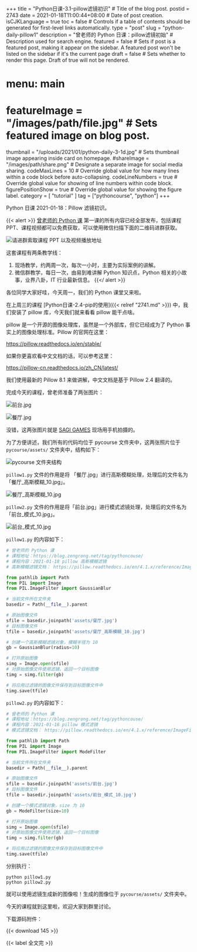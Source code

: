 +++
title = "Python日课-3.1-pillow滤镜初识" # Title of the blog post.
postid = 2743
date = 2021-01-18T11:00:44+08:00 # Date of post creation.
isCJKLanguage = true
toc = false # Controls if a table of contents should be generated for first-level links automatically.
type = "post"
slug = "python-daily-pillow1"
description = "曾老师的 Python 日课：pillow滤镜初始" # Description used for search engine.
featured = false # Sets if post is a featured post, making it appear on the sidebar. A featured post won't be listed on the sidebar if it's the current page
draft = false # Sets whether to render this page. Draft of true will not be rendered.
# menu: main
# featureImage = "/images/path/file.jpg" # Sets featured image on blog post.
thumbnail = "/uploads/2021/01/python-daily-3-1d.jpg" # Sets thumbnail image appearing inside card on homepage.
#shareImage = "/images/path/share.png" # Designate a separate image for social media sharing.
codeMaxLines = 10 # Override global value for how many lines within a code block before auto-collapsing.
codeLineNumbers = true # Override global value for showing of line numbers within code block.
figurePositionShow = true # Override global value for showing the figure label.
category = [ "tutorial" ]
tag = ["pythoncourse", "python"]
+++

Python 日课 2021-01-18：Pillow 滤镜初识。 <!--more-->

{{< alert >}}
[曾老师的 Python 课](/tag/pythoncourse/) 第一课的所有内容已经全部发布，包括课程 PPT、课程视频都可以免费获取，可以使用微信扫描下面的二维码进群获取。

![请进群索取课程 PPT 以及视频播放地址](/uploads/2021/01/qrcode-python-course1.png)

这套课程有两条教学线：

1. 现场教学，约两周一次，每次一小时，主要为实际案例的讲解。
2. 微信群教学，每日一次，由易到难讲解 Python 知识点，Python 相关的小故事，业界八卦，IT 行业最新信息。
{{</ alert >}}

各位同学大家好哇，今天周一，我们的 Python 课堂又来啦。

在上周三的课程 [Python日课-2.4-pip的使用]({{< relref "2741.md" >}}) 中，我们安装了 pillow 库，今天我们就来看看 pillow 能干点啥。

pillow 是一个开源的图像处理库，虽然是一个外部库，但它已经成为了 Python 事实上的图像处理标准。Pillow 的官网在这里：

https://pillow.readthedocs.io/en/stable/

如果你更喜欢看中文文档的话，可以参考这里：

https://pillow-cn.readthedocs.io/zh_CN/latest/

我们使用最新的 Pillow 8.1 来做讲解，中文文档是基于 Pillow 2.4 翻译的。

完成今天的课程，曾老师准备了两张图片：

![前台.jpg](/uploads/2021/01/python-daily-3-1b.jpg)

![餐厅.jpg](/uploads/2021/01/python-daily-3-1c.jpg)

没错，这两张图片就是 [SAGI GAMES](https://sagigames.cn) 现场用手机拍摄的。

为了方便讲述，我们所有的代码均位于 pycourse 文件夹中，这两张照片位于 `pycourse/assets/` 文件夹中，结构如下：

![pycourse 文件夹结构](/uploads/2021/01/python-daily-3-1a.png)

`pillow1.py` 文件的作用是将 「餐厅.jpg」进行高斯模糊处理，处理后的文件名为「餐厅_高斯模糊_10.jpg」。

![餐厅_高斯模糊_10.jpg](/uploads/2021/01/python-daily-3-1f.jpg)

`pillow2.py` 文件的作用是将「前台.jpg」进行模式滤镜处理，处理后的文件名为「前台_模式_10.jpg」。

![前台_模式_10.jpg](/uploads/2021/01/python-daily-3-1d.jpg)

`pillow1.py` 的内容如下：

``` python
# 曾老师的 Python 课
# 课程地址：https://blog.zengrong.net/tag/pythoncouse/
# 课程内容：2021-01-18 pillow 高斯模糊滤镜
# 高斯模糊滤镜文档： https://pillow.readthedocs.io/en/4.1.x/reference/ImageFilter.html#PIL.ImageFilter.GaussianBlur

from pathlib import Path
from PIL import Image
from PIL.ImageFilter import GaussianBlur

# 当前文件所在文件夹
basedir = Path(__file__).parent

# 原始图像文件
sfile = basedir.joinpath('assets/餐厅.jpg')
# 目标图像文件
tfile = basedir.joinpath('assets/餐厅_高斯模糊_10.jpg')

# 创建一个高斯模糊滤镜对象，模糊半径为 10
gb = GaussianBlur(radius=10)

# 打开原始图像
simg = Image.open(sfile)
# 对原始图像文件使用滤镜，返回一个目标图像
timg = simg.filter(gb)

# 将应用过滤镜的图像文件保存到目标图像文件中
timg.save(tfile)
```

`pillow2.py` 的内容如下：

``` python
# 曾老师的 Python 课
# 课程地址：https://blog.zengrong.net/tag/pythoncouse/
# 课程内容：2021-01-18 pillow 模式滤镜
# 模式滤镜文档： https://pillow.readthedocs.io/en/4.1.x/reference/ImageFilter.html#PIL.ImageFilter.ModeFilter

from pathlib import Path
from PIL import Image
from PIL.ImageFilter import ModeFilter

# 当前文件所在文件夹
basedir = Path(__file__).parent

# 原始图像文件
sfile = basedir.joinpath('assets/前台.jpg')
# 目标图像文件
tfile = basedir.joinpath('assets/前台_模式_10.jpg')

# 创建一个模式滤镜对象，size 为 10
gb = ModeFilter(size=10)

# 打开原始图像
simg = Image.open(sfile)
# 对原始图像文件使用滤镜，返回一个目标图像
timg = simg.filter(gb)

# 将应用过滤镜的图像文件保存到目标图像文件中
timg.save(tfile)
```

分别执行：

``` shell
python pillow1.py 
python pillow2.py
```

就可以使用滤镜生成新的图像啦！生成的图像位于 `pycourse/assets/` 文件夹中。

今天的课程就到这里啦，欢迎大家到群里讨论。

下载源码附件：

{{< download 145 >}}

{{< label 全文完 >}}